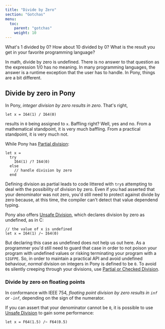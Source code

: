 ```yaml
---
title: "Divide by Zero"
section: "Gotchas"
menu:
  toc:
    parent: "gotchas"
    weight: 10
---
```


What's 1 divided by 0? How about 10 divided by 0? What is the result you get in your favorite programming language?

In math, divide by zero is undefined. There is no answer to that question as the expression 1/0 has no meaning. In many programming languages, the answer is a runtime exception that the user has to handle. In Pony, things are a bit different.

## Divide by zero in Pony

In Pony, *integer division by zero results in zero*. That's right,

```pony
let x = I64(1) / I64(0)
```

results in `0` being assigned to `x`. Baffling right? Well, yes and no. From a mathematical standpoint, it is very much baffling. From a practical standpoint, it is very much not.

While Pony has [Partial division](/expressions/arithmetic.md#partial-and-checked-arithmetic):

```pony
let x =
  try
    I64(1) /? I64(0)
  else
    // handle division by zero
  end
```

Defining division as partial leads to code littered with `try`s attempting to deal with the possibility of division by zero. Even if you had asserted that your denominator was not zero, you'd still need to protect against divide by zero because, at this time, the compiler can't detect that value dependend typing.

Pony also offers [Unsafe Division](/expressions/arithmetic.md#unsafe-arithmetic), which declares division by zero as undefined, as in C:

```pony
// the value of x is undefined
let x = I64(1) /~ I64(0)
```

But declaring this case as undefined does not help us out here. As a programmer you'd still need to guard that case in order to not poison your program with undefined values or risking terminating your program with a `SIGFPE`. So, in order to maintain a practical API and avoid undefined behaviour, _normal_ division on integers in Pony is defined to be `0`. To avoid `0`s silently creeping through your divisions, use [Partial or Checked Division](/expressions/arithmetic.md#partial-and-checked-arithmetic).

### Divide by zero on floating points

In conformance with IEEE 754, *floating point division by zero results in `inf` or `-inf`*, depending on the sign of the numerator. 

If you can assert that your denominator cannot be `0`, it is possible to use [Unsafe Division](/expressions/arithmetic.md#floating-point) to gain some performance:

```pony
let x = F64(1.5) /~ F64(0.5)
```
